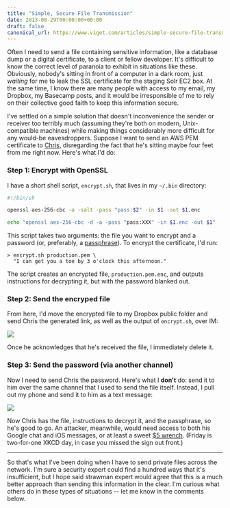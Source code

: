```yaml
---
title: "Simple, Secure File Transmission"
date: 2013-08-29T00:00:00+00:00
draft: false
canonical_url: https://www.viget.com/articles/simple-secure-file-transmission/
---
```


Often I need to send a file containing sensitive information, like a
database dump or a digital certificate, to a client or fellow developer.
It's difficult to know the correct level of paranoia to exhibit in
situations like these. Obviously, nobody's sitting in front of a
computer in a dark room, just *waiting* for me to leak the SSL
certificate for the staging Solr EC2 box. At the same time, I know there
are many people with access to my email, my Dropbox, my Basecamp posts,
and it would be irresponsible of me to rely on their collective good
faith to keep this information secure.

I've settled on a simple solution that doesn't inconvenience the sender
or receiver too terribly much (assuming they're both on modern,
Unix-compatible machines) while making things considerably more
difficult for any would-be eavesdroppers. Suppose I want to send an AWS
PEM certificate to [Chris](https://viget.com/about/team/cjones),
disregarding the fact that he's sitting maybe four feet from me right
now. Here's what I'd do:

### Step 1: Encrypt with OpenSSL

I have a short shell script, `encrypt.sh`, that lives in my `~/.bin`
directory:

```sh
#!/bin/sh

openssl aes-256-cbc -a -salt -pass "pass:$2" -in $1 -out $1.enc

echo "openssl aes-256-cbc -d -a -pass "pass:XXX" -in $1.enc -out $1"
```

This script takes two arguments: the file you want to encrypt and a
password (or, preferably, a [passphrase](https://xkcd.com/936/)). To
encrypt the certificate, I'd run:

```
> encrypt.sh production.pem \
  "I can get you a toe by 3 o'clock this afternoon."
````

The script creates an encrypted file, `production.pem.enc`, and outputs
instructions for decrypting it, but with the password blanked out.

### Step 2: Send the encryped file

From here, I'd move the encrypted file to my Dropbox public folder and
send Chris the generated link, as well as the output of `encrypt.sh`,
over IM:

![](lSEsz5z.jpg)

Once he acknowledges that he's received the file, I immediately delete
it.

### Step 3: Send the password (via another channel)

Now I need to send Chris the password. Here's what I **don't** do: send
it to him over the same channel that I used to send the file itself.
Instead, I pull out my phone and send it to him as a text message:

![](pQHZlkO.jpg)

Now Chris has the file, instructions to decrypt it, and the passphrase,
so he's good to go. An attacker, meanwhile, would need access to both
his Google chat and iOS messages, or at least a sweet [\$5
wrench](http://xkcd.com/538/). (Friday is two-for-one XKCD day, in case
you missed the sign out front.)

------------------------------------------------------------------------

So that's what I've been doing when I have to send private files across
the network. I'm sure a security expert could find a hundred ways that
it's insufficient, but I hope said strawman expert would agree that this
is a much better approach than sending this information in the clear.
I'm curious what others do in these types of situations -- let me know
in the comments below.
